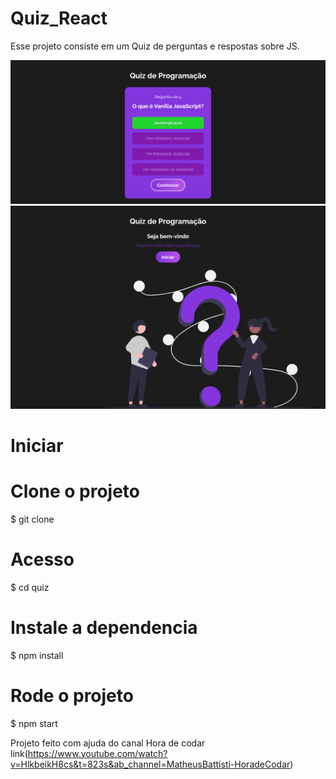 # Quiz_React

Esse projeto consiste em um Quiz de perguntas e respostas sobre JS.

<img src="/src/img/imgreadme (1).png">

<img src="/src/img/imgreadme (2).png">

# Iniciar

# Clone o projeto

$ git clone

# Acesso

$ cd quiz

# Instale a dependencia

$ npm install

# Rode o projeto

$ npm start

Projeto feito com ajuda do canal Hora de codar link(https://www.youtube.com/watch?v=HlkbeikH8cs&t=823s&ab_channel=MatheusBattisti-HoradeCodar)
